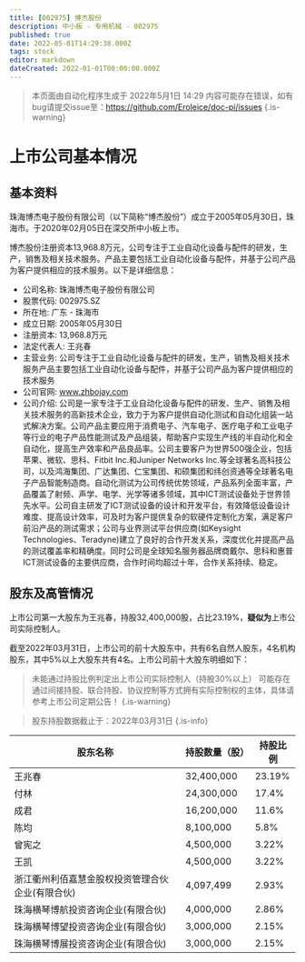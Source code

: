 ```yaml
---
title: [002975] 博杰股份
description: 中小板 - 专用机械 - 002975
published: true
date: 2022-05-01T14:29:38.000Z
tags: stock
editor: markdown
dateCreated: 2022-01-01T00:00:00.000Z
---
```


> 本页面由自动化程序生成于 2022年5月1日 14:29
> 内容可能存在错误，如有bug请提交issue至：https://github.com/Eroleice/doc-pi/issues
{.is-warning}

# 上市公司基本情况

## 基本资料

珠海博杰电子股份有限公司（以下简称“博杰股份”）成立于2005年05月30日，珠海市。于2020年02月05日在深交所中小板上市。

博杰股份注册资本13,968.8万元，公司专注于工业自动化设备与配件的研发，生产，销售及相关技术服务。产品主要包括工业自动化设备与配件，并基于公司产品为客户提供相应的技术服务。以下是详细信息：

- 公司名称: 珠海博杰电子股份有限公司
- 股票代码: 002975.SZ
- 所在地: 广东 - 珠海市
- 成立日期: 2005年05月30日
- 注册资本: 13,968.8万元
- 法定代表人: 王兆春
- 主营业务: 公司专注于工业自动化设备与配件的研发，生产，销售及相关技术服务产品主要包括工业自动化设备与配件，并基于公司产品为客户提供相应的技术服务
- 公司官网: www.zhbojay.com
- 公司介绍: 公司是一家专注于工业自动化设备与配件的研发、生产、销售及相关技术服务的高新技术企业，致力于为客户提供自动化测试和自动化组装一站式解决方案。公司产品主要应用于消费电子、汽车电子、医疗电子和工业电子等行业的电子产品性能测试及产品组装，帮助客户实现生产线的半自动化和全自动化，提高生产效率和产品良品率。公司主要客户为世界500强企业，包括苹果、微软、思科、Fitbit Inc.和Juniper Networks Inc.等全球著名高科技公司，以及鸿海集团、广达集团、仁宝集团、和硕集团和纬创资通等全球著名电子产品智能制造商。自动化测试为公司传统优势领域，产品系列全面丰富，产品覆盖了射频、声学、电学、光学等诸多领域，其中ICT测试设备处于世界领先水平。公司自主研发了ICT测试设备的设计和开发平台，有效降低设备设计难度、提高设计效率，可及时为客户提供复杂的软硬件定制化方案，满足客户前沿产品的测试需求；公司与业界测试平台供应商(如Keysight Technologies、Teradyne)建立了良好的合作开发关系，深度优化并提高产品的测试覆盖率和精确度。同时公司是全球知名服务器品牌商戴尔、思科和惠普ICT测试设备的主要供应商，合作时间均超过十年，合作关系持续、稳定。


## 股东及高管情况

上市公司第一大股东为王兆春，持股32,400,000股，占比23.19%，**疑似为**上市公司实际控制人。

截至2022年03月31日，上市公司的前十大股东中，共有6名自然人股东，4名机构股东，其中5%以上大股东共有4名。上市公司前十大股东明细如下：

> 未能通过持股比例判定出上市公司实际控制人（持股30%以上）
> 可能存在通过间接持股、联合持股、协议控制等方式拥有实际控制权的主体，具体请参考上市公司定期公告！
{.is-warning}

> 股东持股数据截止于：2022年03月31日
{.is-info}

| 股东名称 | 持股数量（股） | 持股比例 |
| --- | --- | --- |
| 王兆春 | 32,400,000 | 23.19% |
| 付林 | 24,300,000 | 17.4% |
| 成君 | 16,200,000 | 11.6% |
| 陈均 | 8,100,000 | 5.8% |
| 曾宪之 | 4,500,000 | 3.22% |
| 王凯 | 4,500,000 | 3.22% |
| 浙江衢州利佰嘉慧金股权投资管理合伙企业(有限合伙) | 4,097,499 | 2.93% |
| 珠海横琴博航投资咨询企业(有限合伙) | 4,000,000 | 2.86% |
| 珠海横琴博望投资咨询企业(有限合伙) | 3,000,000 | 2.15% |
| 珠海横琴博展投资咨询企业(有限合伙) | 3,000,000 | 2.15% |




